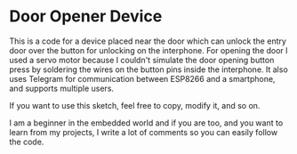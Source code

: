 # Door Opener Device

This is a code for a device placed near the door which can unlock the entry door over the button for unlocking on the interphone. For opening the door I used a servo motor because I couldn't simulate the door opening button press by soldering the wires on the button pins inside the interphone. It also uses Telegram for communication between ESP8266 and a smartphone, and supports multiple users.

If you want to use this sketch, feel free to copy, modify it, and so on.

I am a beginner in the embedded world and if you are too, and you want to learn from my projects, I write a lot of comments so you can easily follow the code.
